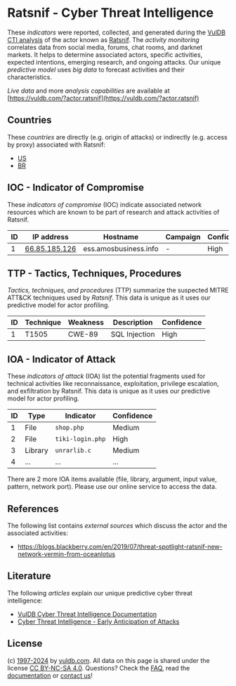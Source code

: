 # Ratsnif - Cyber Threat Intelligence

These _indicators_ were reported, collected, and generated during the [VulDB CTI analysis](https://vuldb.com/?kb.cti) of the actor known as [Ratsnif](https://vuldb.com/?actor.ratsnif). The _activity monitoring_ correlates data from social media, forums, chat rooms, and darknet markets. It helps to determine associated actors, specific activities, expected intentions, emerging research, and ongoing attacks. Our unique _predictive model_ uses _big data_ to forecast activities and their characteristics.

_Live data_ and more _analysis capabilities_ are available at [https://vuldb.com/?actor.ratsnif](https://vuldb.com/?actor.ratsnif)

## Countries

These _countries_ are directly (e.g. origin of attacks) or indirectly (e.g. access by proxy) associated with Ratsnif:

* [US](https://vuldb.com/?country.us)
* [BR](https://vuldb.com/?country.br)

## IOC - Indicator of Compromise

These _indicators of compromise_ (IOC) indicate associated network resources which are known to be part of research and attack activities of Ratsnif.

ID | IP address | Hostname | Campaign | Confidence
-- | ---------- | -------- | -------- | ----------
1 | [66.85.185.126](https://vuldb.com/?ip.66.85.185.126) | ess.amosbusiness.info | - | High

## TTP - Tactics, Techniques, Procedures

_Tactics, techniques, and procedures_ (TTP) summarize the suspected MITRE ATT&CK techniques used by _Ratsnif_. This data is unique as it uses our predictive model for actor profiling.

ID | Technique | Weakness | Description | Confidence
-- | --------- | -------- | ----------- | ----------
1 | T1505 | CWE-89 | SQL Injection | High

## IOA - Indicator of Attack

These _indicators of attack_ (IOA) list the potential fragments used for technical activities like reconnaissance, exploitation, privilege escalation, and exfiltration by Ratsnif. This data is unique as it uses our predictive model for actor profiling.

ID | Type | Indicator | Confidence
-- | ---- | --------- | ----------
1 | File | `shop.php` | Medium
2 | File | `tiki-login.php` | High
3 | Library | `unrarlib.c` | Medium
4 | ... | ... | ...

There are 2 more IOA items available (file, library, argument, input value, pattern, network port). Please use our online service to access the data.

## References

The following list contains _external sources_ which discuss the actor and the associated activities:

* https://blogs.blackberry.com/en/2019/07/threat-spotlight-ratsnif-new-network-vermin-from-oceanlotus

## Literature

The following _articles_ explain our unique predictive cyber threat intelligence:

* [VulDB Cyber Threat Intelligence Documentation](https://vuldb.com/?kb.cti)
* [Cyber Threat Intelligence - Early Anticipation of Attacks](https://www.scip.ch/en/?labs.20201022)

## License

(c) [1997-2024](https://vuldb.com/?kb.changelog) by [vuldb.com](https://vuldb.com/?kb.about). All data on this page is shared under the license [CC BY-NC-SA 4.0](https://creativecommons.org/licenses/by-nc-sa/4.0/). Questions? Check the [FAQ](https://vuldb.com/?kb.faq), read the [documentation](https://vuldb.com/?kb) or [contact us](https://vuldb.com/?contact)!
